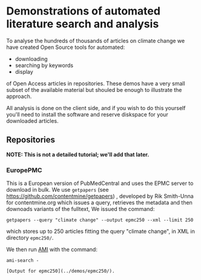 # Demonstrations of automated literature search and analysis

To analyse the hundreds of thousands of articles on climate change we have created Open Source tools for automated:

* downloading
* searching by keywords
* display 

of Open Access articles in repositories. These demos have a very small subset of the available material but shouled be enough to illustrate the approach.

All analysis is done on the client side, and if you wish to do this yourself you'll need to install the software and reserve diskspace for your downloaded articles.

## Repositories

**NOTE: This is not a detailed tutorial; we'll add that later.**

### EuropePMC
This is a European version of PubMedCentral and uses the EPMC server to download in bulk. We use `getpapers` (see https://github.com/contentmine/getpapers) , developed by Rik Smith-Unna for 
contentmine.org which issues a query, retrieves the metadata and then downoads variants of the fulltext,
We issued the command:
```
getpapers --query "climate change" --output epmc250 --xml --limit 250
```
which stores up to 250 articles fitting the query "climate change", in XML in directory `epmc250/`. 

We then run [AMI](https://github.com/petermr/ami3) with the command:
```
ami-search -

[Output for epmc250](../demos/epmc250/).







